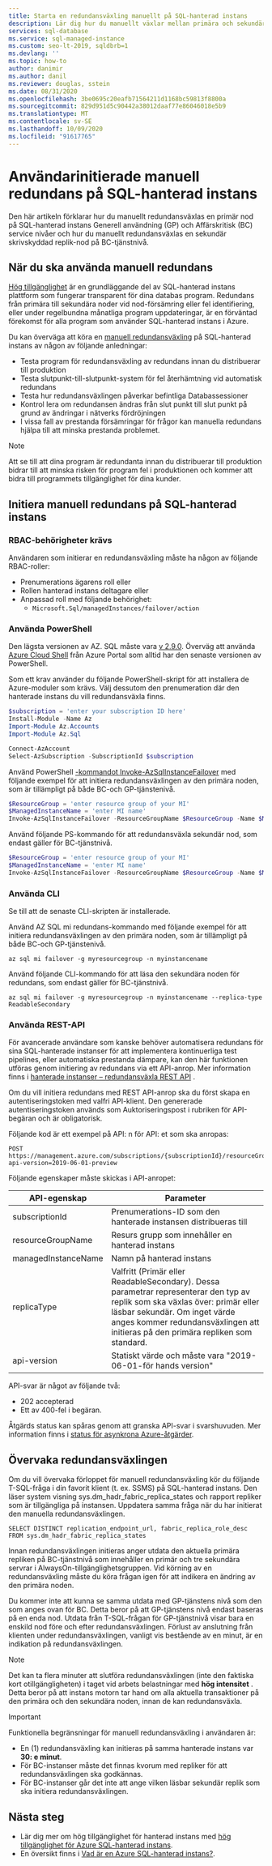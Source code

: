 ```yaml
---
title: Starta en redundansväxling manuellt på SQL-hanterad instans
description: Lär dig hur du manuellt växlar mellan primära och sekundära repliker på Azure SQL Managed instance.
services: sql-database
ms.service: sql-managed-instance
ms.custom: seo-lt-2019, sqldbrb=1
ms.devlang: ''
ms.topic: how-to
author: danimir
ms.author: danil
ms.reviewer: douglas, sstein
ms.date: 08/31/2020
ms.openlocfilehash: 3be0695c20eafb71564211d1168bc59813f8800a
ms.sourcegitcommit: 829d951d5c90442a38012daaf77e86046018e5b9
ms.translationtype: MT
ms.contentlocale: sv-SE
ms.lasthandoff: 10/09/2020
ms.locfileid: "91617765"
---
```

# <a name="user-initiated-manual-failover-on-sql-managed-instance"></a>Användarinitierade manuell redundans på SQL-hanterad instans

Den här artikeln förklarar hur du manuellt redundansväxlas en primär nod på SQL-hanterad instans Generell användning (GP) och Affärskritisk (BC) service nivåer och hur du manuellt redundansväxlas en sekundär skrivskyddad replik-nod på BC-tjänstnivå.

## <a name="when-to-use-manual-failover"></a>När du ska använda manuell redundans

[Hög tillgänglighet](../database/high-availability-sla.md) är en grundläggande del av SQL-hanterad instans plattform som fungerar transparent för dina databas program. Redundans från primära till sekundära noder vid nod-försämring eller fel identifiering, eller under regelbundna månatliga program uppdateringar, är en förväntad förekomst för alla program som använder SQL-hanterad instans i Azure.

Du kan överväga att köra en [manuell redundansväxling](../database/high-availability-sla.md#testing-application-fault-resiliency) på SQL-hanterad instans av någon av följande anledningar:
- Testa program för redundansväxling av redundans innan du distribuerar till produktion
- Testa slutpunkt-till-slutpunkt-system för fel återhämtning vid automatisk redundans
- Testa hur redundansväxlingen påverkar befintliga Databassessioner
- Kontrol lera om redundansen ändras från slut punkt till slut punkt på grund av ändringar i nätverks fördröjningen
- I vissa fall av prestanda försämringar för frågor kan manuella redundans hjälpa till att minska prestanda problemet.

> [!NOTE]
> Att se till att dina program är redundanta innan du distribuerar till produktion bidrar till att minska risken för program fel i produktionen och kommer att bidra till programmets tillgänglighet för dina kunder.

## <a name="initiate-manual-failover-on-sql-managed-instance"></a>Initiera manuell redundans på SQL-hanterad instans

### <a name="rbac-permissions-required"></a>RBAC-behörigheter krävs

Användaren som initierar en redundansväxling måste ha någon av följande RBAC-roller:

- Prenumerations ägarens roll eller
- Rollen hanterad instans deltagare eller
- Anpassad roll med följande behörighet:
  - `Microsoft.Sql/managedInstances/failover/action`

### <a name="using-powershell"></a>Använda PowerShell

Den lägsta versionen av AZ. SQL måste vara [v 2.9.0](https://www.powershellgallery.com/packages/Az.Sql/2.9.0). Överväg att använda [Azure Cloud Shell](../../cloud-shell/overview.md) från Azure Portal som alltid har den senaste versionen av PowerShell. 

Som ett krav använder du följande PowerShell-skript för att installera de Azure-moduler som krävs. Välj dessutom den prenumeration där den hanterade instans du vill redundansväxla finns.

```powershell
$subscription = 'enter your subscription ID here'
Install-Module -Name Az
Import-Module Az.Accounts
Import-Module Az.Sql

Connect-AzAccount
Select-AzSubscription -SubscriptionId $subscription
```

Använd PowerShell [-kommandot Invoke-AzSqlInstanceFailover](https://docs.microsoft.com/powershell/module/az.sql/invoke-azsqlinstancefailover) med följande exempel för att initiera redundansväxlingen av den primära noden, som är tillämpligt på både BC-och GP-tjänstenivå.

```powershell
$ResourceGroup = 'enter resource group of your MI'
$ManagedInstanceName = 'enter MI name'
Invoke-AzSqlInstanceFailover -ResourceGroupName $ResourceGroup -Name $ManagedInstanceName
```

Använd följande PS-kommando för att redundansväxla sekundär nod, som endast gäller för BC-tjänstnivå.

```powershell
$ResourceGroup = 'enter resource group of your MI'
$ManagedInstanceName = 'enter MI name'
Invoke-AzSqlInstanceFailover -ResourceGroupName $ResourceGroup -Name $ManagedInstanceName -ReadableSecondary
```

### <a name="using-cli"></a>Använda CLI

Se till att de senaste CLI-skripten är installerade.

Använd AZ SQL mi redundans-kommando med följande exempel för att initiera redundansväxlingen av den primära noden, som är tillämpligt på både BC-och GP-tjänstenivå.

```cli
az sql mi failover -g myresourcegroup -n myinstancename
```

Använd följande CLI-kommando för att läsa den sekundära noden för redundans, som endast gäller för BC-tjänstnivå.

```cli
az sql mi failover -g myresourcegroup -n myinstancename --replica-type ReadableSecondary
```

### <a name="using-rest-api"></a>Använda REST-API

För avancerade användare som kanske behöver automatisera redundans för sina SQL-hanterade instanser för att implementera kontinuerliga test pipelines, eller automatiska prestanda dämpare, kan den här funktionen utföras genom initiering av redundans via ett API-anrop. Mer information finns i [hanterade instanser – redundansväxla REST API](https://docs.microsoft.com/rest/api/sql/managed%20instances%20-%20failover/failover) .

Om du vill initiera redundans med REST API-anrop ska du först skapa en autentiseringstoken med valfri API-klient. Den genererade autentiseringstoken används som Auktoriseringspost i rubriken för API-begäran och är obligatorisk.

Följande kod är ett exempel på API: n för API: et som ska anropas:

```HTTP
POST https://management.azure.com/subscriptions/{subscriptionId}/resourceGroups/{resourceGroupName}/providers/Microsoft.Sql/managedInstances/{managedInstanceName}/failover?api-version=2019-06-01-preview
```

Följande egenskaper måste skickas i API-anropet:

| **API-egenskap** | **Parameter** |
| --- | --- |
| subscriptionId | Prenumerations-ID som den hanterade instansen distribueras till |
| resourceGroupName | Resurs grupp som innehåller en hanterad instans |
| managedInstanceName | Namn på hanterad instans |
| replicaType | Valfritt (Primär eller ReadableSecondary). Dessa parametrar representerar den typ av replik som ska växlas över: primär eller läsbar sekundär. Om inget värde anges kommer redundansväxlingen att initieras på den primära repliken som standard. |
| api-version | Statiskt värde och måste vara "2019-06-01-för hands version" |

API-svar är något av följande två:

- 202 accepterad
- Ett av 400-fel i begäran.

Åtgärds status kan spåras genom att granska API-svar i svarshuvuden. Mer information finns i [status för asynkrona Azure-åtgärder](../../azure-resource-manager/management/async-operations.md).

## <a name="monitor-the-failover"></a>Övervaka redundansväxlingen

Om du vill övervaka förloppet för manuell redundansväxling kör du följande T-SQL-fråga i din favorit klient (t. ex. SSMS) på SQL-hanterad instans. Den läser system visning sys.dm_hadr_fabric_replica_states och rapport repliker som är tillgängliga på instansen. Uppdatera samma fråga när du har initierat den manuella redundansväxlingen.

```T-SQL
SELECT DISTINCT replication_endpoint_url, fabric_replica_role_desc FROM sys.dm_hadr_fabric_replica_states
```

Innan redundansväxlingen initieras anger utdata den aktuella primära repliken på BC-tjänstnivå som innehåller en primär och tre sekundära servrar i AlwaysOn-tillgänglighetsgruppen. Vid körning av en redundansväxling måste du köra frågan igen för att indikera en ändring av den primära noden.

Du kommer inte att kunna se samma utdata med GP-tjänstens nivå som den som anges ovan för BC. Detta beror på att GP-tjänstens nivå endast baseras på en enda nod. Utdata från T-SQL-frågan för GP-tjänstnivå visar bara en enskild nod före och efter redundansväxlingen. Förlust av anslutning från klienten under redundansväxlingen, vanligt vis bestående av en minut, är en indikation på redundansväxlingen.

> [!NOTE]
> Det kan ta flera minuter att slutföra redundansväxlingen (inte den faktiska kort otillgängligheten) i taget vid arbets belastningar med **hög intensitet** . Detta beror på att instans motorn tar hand om alla aktuella transaktioner på den primära och den sekundära noden, innan de kan redundansväxla.

> [!IMPORTANT]
> Funktionella begränsningar för manuell redundansväxling i användaren är:
> - En (1) redundansväxling kan initieras på samma hanterade instans var **30: e minut**.
> - För BC-instanser måste det finnas kvorum med repliker för att redundansväxlingen ska godkännas.
> - För BC-instanser går det inte att ange vilken läsbar sekundär replik som ska initiera redundansväxlingen.

## <a name="next-steps"></a>Nästa steg

- Lär dig mer om hög tillgänglighet för hanterad instans med [hög tillgänglighet för Azure SQL-hanterad instans](../database/high-availability-sla.md).
- En översikt finns i [Vad är en Azure SQL-hanterad instans?](sql-managed-instance-paas-overview.md).
